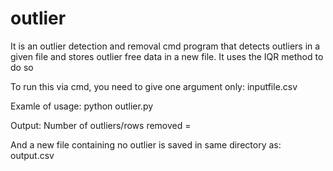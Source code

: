 # outlier
It is an outlier detection and removal cmd program that detects outliers in a given file and stores outlier free data in a new file. It uses the IQR method to do so

To run this via cmd, you need to give one argument only: inputfile.csv

Examle of usage: python outlier.py

Output: Number of outliers/rows removed = 

And a new file containing no outlier is saved in same directory as: output.csv

